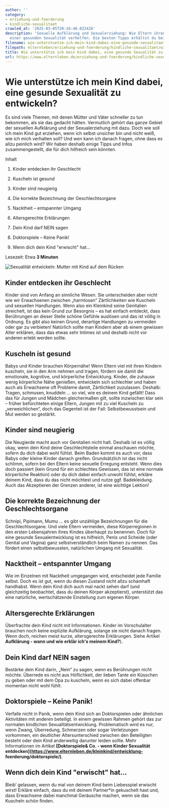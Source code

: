 ```yaml
---
author: ''
category:
- erziehung-und-foerderung
- kindliche-sexualitaet
crawled_at: '2025-03-05T20:16:46.022426'
description: 'Sexuelle Aufklärung und Sexualerziehung: Wie Eltern ihren Kindern zu
  einer gesunden Sexualität verhelfen. Die besten Tipps erhältst du bei uns!'
filename: wie-unterstuetze-ich-mein-kind-dabei-eine-gesunde-sexualitaet-zu-entwickeln.md
filepath: elternleben/erziehung-und-foerderung/kindliche-sexualitaet/wie-unterstuetze-ich-mein-kind-dabei-eine-gesunde-sexualitaet-zu-entwickeln.md
title: Wie unterstütze ich mein Kind dabei, eine gesunde Sexualität zu entwickeln?
url: https://www.elternleben.de/erziehung-und-foerderung/kindliche-sexualitaet/wie-unterstuetze-ich-mein-kind-dabei-eine-gesunde-sexualitaet-zu-entwickeln/
---
```


#  Wie unterstütze ich mein Kind dabei, eine gesunde Sexualität zu entwickeln?

Es sind viele Themen, mit denen Mütter und Väter schneller zu tun bekommen,
als sie das gedacht hätten. Vermutlich gehört das ganze Gebiet der sexuellen
Aufklärung und der Sexualerziehung mit dazu. Doch wie soll ich mein Kind gut
erziehen, wenn ich selbst unsicher bin und nicht weiß, wie ich mich verhalten
soll? Und wen kann ich danach fragen, ohne dass es allzu peinlich wird? Wir
haben deshalb einige Tipps und Infos zusammengestellt, die für dich hilfreich
sein könnten.

Inhalt

1. Kinder entdecken ihr Geschlecht

2. Kuscheln ist gesund

3. Kinder sind neugierig

4. Die korrekte Bezeichnung der Geschlechtsorgane

5. Nacktheit – entspannter Umgang

6. Altersgerechte Erklärungen

7. Dein Kind darf NEIN sagen

8. Doktorspiele – Keine Panik!

9. Wenn dich dein Kind "erwischt" hat...

Lesezeit: Etwa **3 Minuten**

![Sexualität entwickeln: Mutter mit Kind auf dem
Rücken](/fileadmin/_processed_/6/b/csm_Tipps_Wie_unterstu__tze_ich_mein_Kind_dabei_eine_gesunde_Sexualita__t_zu_entwickeln_da39f494c4.jpg)

##  Kinder entdecken ihr Geschlecht

Kinder sind von Anfang an sinnliche Wesen. Sie unterscheiden aber nicht wie
wir Erwachsenen zwischen „harmlosen“ Zärtlichkeiten wie Kuscheln und sexuellen
Handlungen. Wenn also ein Kleinkind seine Genitalien streichelt, ist das kein
Grund zur Besorgnis – es hat einfach entdeckt, dass Berührungen an dieser
Stelle schöne Gefühle auslösen und das ist völlig in Ordnung. Es gibt also
keinen Grund, derartige Handlungen zu vermeiden oder gar zu verbieten!
Natürlich sollte man Kindern aber ab einem gewissen Alter erklären, dass das
etwas sehr Intimes ist und deshalb nicht vor anderen erlebt werden sollte.

##  Kuscheln ist gesund

Babys und Kinder brauchen Körpernähe! Wenn Eltern viel mit ihren Kindern
kuscheln, sie in den Arm nehmen und tragen, fördern sie damit die emotionale,
kognitive, und körperliche Entwicklung. Kinder, die zuhause wenig körperliche
Nähe genießen, entwickeln sich schlechter und haben auch als Erwachsene oft
Probleme damit, Zärtlichkeit zuzulassen. Deshalb: Tragen, schmusen, knuddeln
... so viel, wie es deinem Kind gefällt! Dass das für Jungen und Mädchen
gleichermaßen gilt, sollte inzwischen klar sein – früher befürchteten einige
Eltern, Jungen mit zu viel Kuscheln zu „verweichlichen“, doch das Gegenteil
ist der Fall: Selbstbewusstsein und Mut werden so gestärkt.

##  Kinder sind neugierig

Die Neugierde macht auch vor Genitalien nicht halt. Deshalb ist es völlig
okay, wenn dein Kind deine Geschlechtsteile einmal anschauen möchte, sofern du
dich dabei wohl fühlst. Beim Baden kommt es auch vor, dass Babys oder kleine
Kinder danach greifen. Grundsätzlich ist das nicht schlimm, sofern bei den
Eltern keine sexuelle Erregung entsteht. Wenn dies doch passiert (kein Grund
für ein schlechtes Gewissen, das ist eine normale körperliche Reaktion) oder
du dich dabei einfach unwohl fühlst, erkläre deinem Kind, dass du das nicht
möchtest und nutze ggf. Badekleidung. Auch das Akzeptieren der Grenzen
anderer, ist eine wichtige Lektion!

##  Die korrekte Bezeichnung der Geschlechtsorgane

Schnipi, Pipimann, Mumu ... es gibt unzählige Bezeichnungen für die
Geschlechtsorgane. Und viele Eltern vermeiden, diese Körperregionen in den
ersten Lebensjahren ihres Kindes überhaupt zu benennen. Doch für eine gesunde
Sexualentwicklung ist es hilfreich, Penis und Scheide (oder Genital und
Vagina) ganz selbstverständlich beim Namen zu nennen. Das fördert einen
selbstbewussten, natürlichen Umgang mit Sexualität.

##  Nacktheit – entspannter Umgang

Wie im Einzelnen mit Nacktheit umgegangen wird, entscheidet jede Familie
selbst. Doch es ist gut, wenn du diesen Zustand nicht allzu schamhaft
handhabst. Wenn dein Kind dich auch mal nackt sehen darf (und gleichzeitig
beobachtet, dass du deinen Körper akzeptierst), unterstützt das eine
natürliche, wertschätzende Einstellung zum eigenen Körper.

##  Altersgerechte Erklärungen

Überfrachte dein Kind nicht mit Informationen. Kinder im Vorschulalter
brauchen noch keine explizite Aufklärung, solange sie nicht danach fragen.
Wenn doch, reichen meist kurze, altersgerechte Erklärungen. Siehe Artikel
**Aufklärung - wann und wie erklär ich's meinem Kind?**).

##  Dein Kind darf NEIN sagen

Bestärke dein Kind darin, „Nein“ zu sagen, wenn es Berührungen nicht möchte.
Überrede es nicht aus Höflichkeit, der lieben Tante ein Küsschen zu geben oder
mit dem Opa zu kuscheln, wenn es sich dabei offenbar momentan nicht wohl
fühlt.

##  Doktorspiele – Keine Panik!

Verfalle nicht in Panik, wenn dein Kind sich an Doktorspielen oder ähnlichen
Aktivitäten mit anderen beteiligt. In einem gewissen Rahmen gehört das zur
normalen kindlichen Sexualitätsentwicklung. Problematisch wird es nur, wenn
Zwang, Überredung, Schmerzen oder sogar Verletzungen vorkommen, ein deutlicher
Altersunterschied zwischen den Beteiligten besteht oder dein Kind anderweitig
darunter leiden sollte. Mehr Informationen im Artikel **[Doktorspiele& Co. -
wenn Kinder Sexualität
entdecken](https://www.elternleben.de/kleinkind/entwicklung-
foerderung/doktorspiele/)**.

##  Wenn dich dein Kind "erwischt" hat...

Bleib‘ gelassen, wenn du mal von deinem Kind beim Liebesspiel erwischt wirst!
Erkläre einfach, dass du mit deinem Partner*in gekuschelt hast und, dass
Erwachsene dabei manchmal Geräusche machen, wenn sie das Kuscheln schön
finden.

